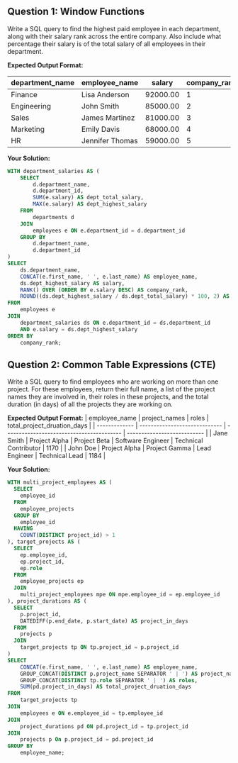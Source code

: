 ## Question 1: Window Functions

Write a SQL query to find the highest paid employee in each department, along with their salary rank across the entire company. Also include what percentage their salary is of the total salary of all employees in their department.

**Expected Output Format:**

| department_name | employee_name   | salary   | company_rank | dept_salary_percentage |
| --------------- | --------------- | -------- | ------------ | ---------------------- |
| Finance         | Lisa Anderson   | 92000.00 | 1            | 58.97                  |
| Engineering     | John Smith      | 85000.00 | 2            | 28.33                  |
| Sales           | James Martinez  | 81000.00 | 3            | 34.32                  |
| Marketing       | Emily Davis     | 68000.00 | 4            | 52.31                  |
| HR              | Jennifer Thomas | 59000.00 | 5            | 100.00                 |

**Your Solution:**
```sql
WITH department_salaries AS (
    SELECT
        d.department_name,
        d.department_id,
        SUM(e.salary) AS dept_total_salary,
        MAX(e.salary) AS dept_highest_salary
    FROM
        departments d
    JOIN
        employees e ON e.department_id = d.department_id
    GROUP BY
        d.department_name,
        d.department_id
)
SELECT
    ds.department_name,
    CONCAT(e.first_name, ' ', e.last_name) AS employee_name,
    ds.dept_highest_salary AS salary,
    RANK() OVER (ORDER BY e.salary DESC) AS company_rank,
    ROUND((ds.dept_highest_salary / ds.dept_total_salary) * 100, 2) AS dept_salary_percentage
FROM
    employees e
JOIN
    department_salaries ds ON e.department_id = ds.department_id
    AND e.salary = ds.dept_highest_salary
ORDER BY
    company_rank;
```

## Question 2: Common Table Expressions (CTE)

Write a SQL query to find employees who are working on more than one project. For these employees, return their full name, a list of the project names they are involved in, their roles in these projects, and the total duration (in days) of all the projects they are working on.

**Expected Output Format:**
| employee_name | project_names                 | roles                                     | total_project_druation_days |
| ------------- | ----------------------------- | ----------------------------------------- | --------------------------- |
| Jane Smith    | Project Alpha | Project Beta  | Software Engineer | Technical Contributor | 1170                        |
| John Doe      | Project Alpha | Project Gamma | Lead Engineer | Technical Lead            | 1184                        |

**Your Solution:**
```sql
WITH multi_project_employees AS (
  SELECT
  	employee_id
  FROM
  	employee_projects
  GROUP BY
  	employee_id
  HAVING 
  	COUNT(DISTINCT project_id) > 1
), target_projects AS (
  SELECT
  	ep.employee_id,
  	ep.project_id,
    ep.role
  FROM
  	employee_projects ep
  JOIN 
  	multi_project_employees mpe ON mpe.employee_id = ep.employee_id
), project_durations AS (
  SELECT
  	p.project_id,
    DATEDIFF(p.end_date, p.start_date) AS project_in_days
  FROM 
  	projects p
  JOIN
  	target_projects tp ON tp.project_id = p.project_id
)
SELECT
	CONCAT(e.first_name, ' ', e.last_name) AS employee_name,
    GROUP_CONCAT(DISTINCT p.project_name SEPARATOR ' | ') AS project_names,
    GROUP_CONCAT(DISTINCT tp.role SEPARATOR ' | ') AS roles,
    SUM(pd.project_in_days) AS total_project_druation_days
FROM
	target_projects tp
JOIN
	employees e ON e.employee_id = tp.employee_id
JOIN
	project_durations pd ON pd.project_id = tp.project_id
JOIN 
	projects p On p.project_id = pd.project_id
GROUP BY
	employee_name;

```

